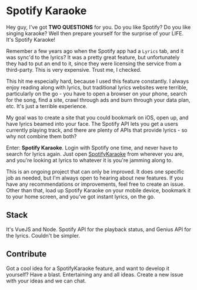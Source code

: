 # Spotify Karaoke

Hey guy, I've got **TWO QUESTIONS** for you. Do you like Spotify? Do you like singing karaoke? Well then prepare yourself for the surprise of your LIFE. It's Spotify Karaoke!

Remember a few years ago when the Spotify app had a `Lyrics` tab, and it was sync'd to the lyrics? It was a pretty great feature, but unfortunately they had to put an end to it, since they were licensing the service from a third-party. This is very expensive. Trust me, I checked.

This hit me especially hard, because I used this feature constantly. I always enjoy reading along with lyrics, but traditional lyrics websites were terrible, particularly on the go - you have to open a browser on your phone, search for the song, find a site, crawl through ads and burn through your data plan, etc. It's just a terrible experience.

My goal was to create a site that you could bookmark on iOS, open up, and have lyrics beamed into your face. The Spotify API lets you get a users currently playing track, and there are plenty of APIs that provide lyrics - so why not combine them both?

Enter: **Spotify Karaoke**. Login with Spotify one time, and never have to search for lyrics again. Just open [SpotifyKaraoke](https://www.spotifykaraoke.com) from wherever you are, and you're looking at lyrics to whatever it is you're jamming along to.

This is an ongoing project that can only be improved. It does one specific job as needed, but I'm always open to hearing about new features. If you have any recommendations or improvements, feel free to create an issue. Other than that, load up Spotify Karaoke on your mobile device, bookmark it to your home screen, and you've got instant lyrics, on the go.

## Stack

It's VueJS and Node. Spotify API for the playback status, and Genius API for the lyrics. Couldn't be simpler.

## Contribute

Got a cool idea for a SpotifyKaraoke feature, and want to develop it yourself? Have a blast. Entertaining any and all ideas. Create a new issue with your ideas and we can chat.